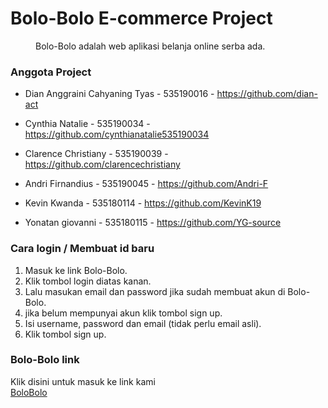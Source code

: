 # Bolo-Bolo E-commerce Project 
<dd> Bolo-Bolo adalah web aplikasi belanja online serba ada. </dd>


### Anggota Project
 
* Dian Anggraini Cahyaning Tyas - 535190016 - https://github.com/dian-act

* Cynthia Natalie - 535190034 - https://github.com/cynthianatalie535190034

* Clarence Christiany - 535190039 - https://github.com/clarencechristiany

* Andri Firnandius - 535190045 - https://github.com/Andri-F

* Kevin Kwanda - 535180114 - https://github.com/KevinK19

* Yonatan giovanni - 535180115 - https://github.com/YG-source

### Cara login / Membuat id baru 

1. Masuk ke link Bolo-Bolo.
2. Klik  tombol login diatas kanan.
3. Lalu masukan email dan password jika sudah membuat akun di Bolo-Bolo.
4. jika belum mempunyai akun klik tombol sign up.
5. Isi username, password dan email (tidak perlu email asli).
6. Klik tombol sign up.


### Bolo-Bolo link 
Klik disini untuk masuk ke link kami
<br>
<a href = "https://bolobolo.herokuapp.com/users/main"> BoloBolo </a>
